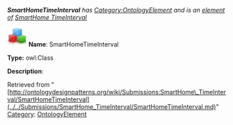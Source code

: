 ___SmartHomeTimeInterval__ has [Category:OntologyElement](../../Category/OntologyElement.md "Category:OntologyElement") and is an [element of](../../Property/ElementOf.md "Property:ElementOf") [SmartHome TimeInterval](../../Submissions/SmartHome_TimeInterval.md "Submissions:SmartHome TimeInterval")_


  




[![Class](../../images/thumb/2/27/Class.gif/45px-Class.gif)](../../Image/Class.gif.md "Class")
__Name__: SmartHomeTimeInterval 


__Type:__ owl:Class 


__Description__: 





Retrieved from "[http://ontologydesignpatterns.org/wiki/Submissions:SmartHome\_TimeInterval/SmartHomeTimeInterval](../../Submissions/SmartHome_TimeInterval/SmartHomeTimeInterval.md)"
 [Category](http://ontologydesignpatterns.org/wiki/Special:Categories "Special:Categories"): [OntologyElement](../../Category/OntologyElement.md "Category:OntologyElement")